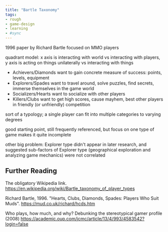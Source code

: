 ```yaml
---
title: "Bartle Taxonomy"
tags:
- rough
- game-design
- learning
- #sync
---
```


1996 paper by Richard Bartle focused on MMO players

quadrant model: x axis is interacting with world vs interacting with players, y axis is acting on things unilaterally vs interacting with things

- Achievers/Diamonds want to gain concrete measure of success: points, levels, equipment
- Explorers/Spades want to travel around, solve puzzles, find secrets, immerse themselves in the game world
- Socializers/Hearts want to socialize with other players
- Killers/Clubs want to get high scores, cause mayhem, best other players in friendly (or unfriendly) competition

sort of a typology; a single player can fit into multiple categories to varying degrees

good starting point, still frequently referenced, but focus on one type of game makes it quite incomplete

other big problem: Explorer type didn't appear in later research, and suggested sub-factors of Explorer type (geographical exploration and analyzing game mechanics) were not correlated 

## Further Reading

The obligatory Wikipedia link. https://en.wikipedia.org/wiki/Bartle_taxonomy_of_player_types

Richard Bartle, 1996. "Hearts, Clubs, Diamonds, Spades: Players Who Suit Muds". https://mud.co.uk/richard/hcds.htm

Who plays, how much, and why? Debunking the stereotypical gamer profile (2008)
https://academic.oup.com/jcmc/article/13/4/993/4583542?login=false
